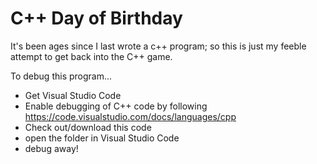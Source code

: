 # C++ Day of Birthday

It's been ages since I last wrote a c++ program; so this is just my feeble attempt to get back into the C++ game.

To debug this program...
* Get Visual Studio Code
* Enable debugging of C++ code by following https://code.visualstudio.com/docs/languages/cpp
* Check out/download this code
* open the folder in Visual Studio Code
* debug away!
